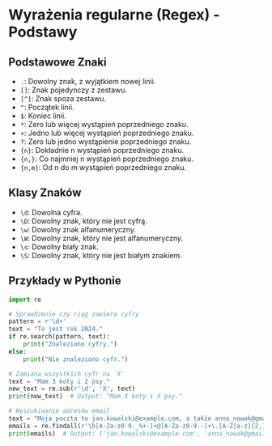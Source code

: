 # Wyrażenia regularne (Regex) - Podstawy

## Podstawowe Znaki

- `.`: Dowolny znak, z wyjątkiem nowej linii.
- `[]`: Znak pojedynczy z zestawu.
- `[^]`: Znak spoza zestawu.
- `^`: Początek linii.
- `$`: Koniec linii.
- `*`: Zero lub więcej wystąpień poprzedniego znaku.
- `+`: Jedno lub więcej wystąpień poprzedniego znaku.
- `?`: Zero lub jedno wystąpienie poprzedniego znaku.
- `{n}`: Dokładnie n wystąpień poprzedniego znaku.
- `{n,}`: Co najmniej n wystąpień poprzedniego znaku.
- `{n,m}`: Od n do m wystąpień poprzedniego znaku.

## Klasy Znaków

- `\d`: Dowolna cyfra.
- `\D`: Dowolny znak, który nie jest cyfrą.
- `\w`: Dowolny znak alfanumeryczny.
- `\W`: Dowolny znak, który nie jest alfanumeryczny.
- `\s`: Dowolny biały znak.
- `\S`: Dowolny znak, który nie jest białym znakiem.

## Przykłady w Pythonie

```python
import re

# Sprawdzenie czy ciąg zawiera cyfry
pattern = r'\d+'
text = "To jest rok 2024."
if re.search(pattern, text):
    print("Znaleziono cyfry.")
else:
    print("Nie znaleziono cyfr.")

# Zamiana wszystkich cyfr na 'X'
text = "Mam 3 koty i 2 psy."
new_text = re.sub(r'\d', 'X', text)
print(new_text)  # Output: "Mam X koty i X psy."

# Wyszukiwanie adresów email
text = "Moja poczta to jan.kowalski@example.com, a także anna_nowak@gmail.com."
emails = re.findall(r'\b[A-Za-z0-9._%+-]+@[A-Za-z0-9.-]+\.[A-Z|a-z]{2,}\b', text)
print(emails)  # Output: ['jan.kowalski@example.com', 'anna_nowak@gmail.com']
